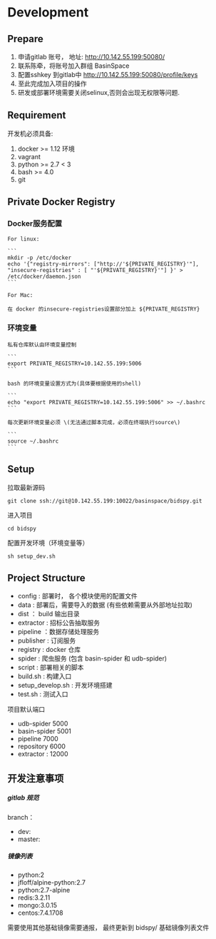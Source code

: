 # Development

## Prepare

1. 申请gitlab 账号， 地址: http://10.142.55.199:50080/
2. 联系陈牵，将账号加入群组 BasinSpace
3. 配置sshkey 到gitlab中 http://10.142.55.199:50080/profile/keys
4. 至此完成加入项目的操作
1. 研发或部署环境需要关闭selinux,否则会出现无权限等问题.

## Requirement

开发机必须具备:

1. docker >= 1.12 环境
1. vagrant 
1. python >= 2.7 < 3
1. bash >= 4.0
1. git


## Private Docker Registry


### Docker服务配置

    For linux:

    ```
    mkdir -p /etc/docker
    echo '{"registry-mirrors": ["http://'${PRIVATE_REGISTRY}'"], "insecure-registries" : [ "'${PRIVATE_REGISTRY}'"] }' > /etc/docker/daemon.json
    ```

    For Mac:

    在 docker 的insecure-registries设置部分加上 ${PRIVATE_REGISTRY}

    

### 环境变量

    私有仓库默认由环境变量控制

    ```
    export PRIVATE_REGISTRY=10.142.55.199:5006
    ```

    bash 的环境变量设置方式为(具体要根据使用的shell)

    ```
    echo "export PRIVATE_REGISTRY=10.142.55.199:5006" >> ~/.bashrc
    ```

    每次更新环境变量必须 \(无法通过脚本完成，必须在终端执行source\)

    ```
    source ~/.bashrc
    ```


## Setup

拉取最新源码

```
git clone ssh://git@10.142.55.199:10022/basinspace/bidspy.git
```

进入项目

```
cd bidspy
```

配置开发环境（环境变量等）

```
sh setup_dev.sh
```


## Project Structure

* config : 部署时， 各个模块使用的配置文件
* data : 部署后，需要导入的数据 \(有些依赖需要从外部地址拉取\)
* dist ： build 输出目录
* extractor : 招标公告抽取服务
* pipeline ：数据存储处理服务
* publisher : 订阅服务
* registry : docker 仓库
* spider : 爬虫服务 \(包含 basin-spider 和 udb-spider\)
* script : 部署相关的脚本
* build.sh : 构建入口
* setup\_develop.sh : 开发环境搭建
* test.sh : 测试入口

项目默认端口

* udb-spider 5000
* basin-spider 5001
* pipeline 7000
* repository 6000
* extractor : 12000

## 开发注意事项

##### gitlab 规范

branch：

* dev:
* master: 

##### 镜像列表

* python:2
* jfloff/alpine-python:2.7
* python:2.7-alpine
* redis:3.2.11
* mongo:3.0.15
* centos:7.4.1708

需要使用其他基础镜像需要通报， 最终更新到 bidspy/   基础镜像列表文件


